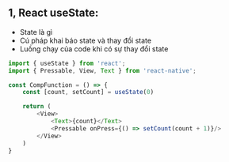 ## 1, React useState:
- State là gì
- Cú pháp khai báo state và thay đổi state
- Luồng chạy của code khi có sự thay đổi state

```javascript
import { useState } from 'react';
import { Pressable, View, Text } from 'react-native';

const CompFunction = () => {
    const [count, setCount] = useState(0)

    return (
        <View>
            <Text>{count}</Text>
            <Pressable onPress={() => setCount(count + 1)}/>
        </View>
    )
}
```
